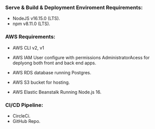 ### Serve & Build & Deployment Enviroment Requirements:

- NodeJS v16.15.0 (LTS).
- npm v8.11.0 (LTS).

### AWS Requirements: 

- AWS CLI v2, v1

- AWS IAM User 
    configure with permissions AdministratorAcess for deplyong both front and back end apps.

- AWS RDS database running Postgres.

- AWS S3 bucket for hosting.

- AWS Elastic Beanstalk Running Node.js 16.

### CI/CD Pipeline:

- CircleCi.
- GitHub Repo.
